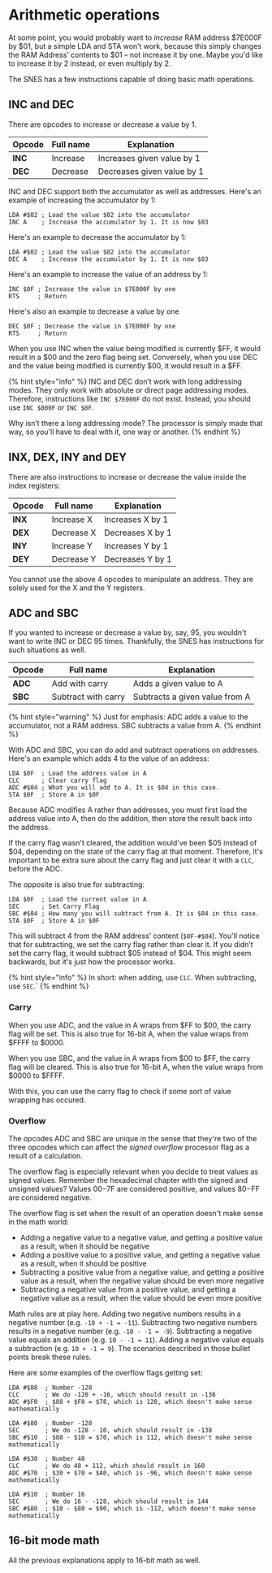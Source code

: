 # Arithmetic operations

At some point, you would probably want to *increase* RAM address $7E000F by $01, but a simple LDA and STA won’t work, because this simply changes the RAM Address’ contents to $01 – not increase it by one. Maybe you'd like to increase it by 2 instead, or even multiply by 2.

The SNES has a few instructions capable of doing basic math operations.

## INC and DEC
There are opcodes to increase or decrease a value by 1.

|Opcode|Full name|Explanation|
|-|-|-|
|**INC**|Increase|Increases given value by 1|
|**DEC**|Decrease|Decreases given value by 1|

INC and DEC support both the accumulator as well as addresses. Here's an example of increasing the accumulator by 1:
```
LDA #$02 ; Load the value $02 into the accumulator
INC A    ; Increase the accumulator by 1. It is now $03
```
Here's an example to decrease the accumulator by 1:
```
LDA #$02 ; Load the value $02 into the accumulator
DEC A    ; Increase the accumulator by 1. It is now $03
```

Here's an example to increase the value of an address by 1:
```
INC $0F	; Increase the value in $7E000F by one
RTS		; Return
```
Here's also an example to decrease a value by one
```
DEC $0F	; Decrease the value in $7E000F by one
RTS		; Return
```

When you use INC when the value being modified is currently $FF, it would result in a $00 and the zero flag being set. Conversely, when you use DEC and the value being modified is currently $00, it would result in a $FF.

{% hint style="info" %}
INC and DEC don’t work with long addressing modes. They only work with absolute or direct page addressing modes.  Therefore, instructions like `INC $7E000F` do not exist. Instead, you should use `INC $000F` or `INC $0F`.

Why isn’t there a long addressing mode? The processor is simply made that way, so you'll have to deal with it, one way or another.
{% endhint %}

## INX, DEX, INY and DEY
There are also instructions to increase or decrease the value inside the index registers:

|Opcode|Full name|Explanation|
|-|-|-|
|**INX**|Increase X|Increases X by 1|
|**DEX**|Decrease X|Decreases X by 1|
|**INY**|Increase Y|Increases Y by 1|
|**DEY**|Decrease Y|Decreases Y by 1|

You cannot use the above 4 opcodes to manipulate an address. They are solely used for the X and the Y registers.

## ADC and SBC
If you wanted to increase or decrease a value by, say, 95, you wouldn't want to write INC or DEC 95 times. Thankfully, the SNES has instructions for such situations as well.

|Opcode|Full name|Explanation|
|-|-|-|
|**ADC**|Add with carry|Adds a given value to A|
|**SBC**|Subtract with carry|Subtracts a given value from A|

{% hint style="warning" %}
Just for emphasis: ADC adds a value to the accumulator, not a RAM address. SBC subtracts a value from A.
{% endhint %}

With ADC and SBC, you can do add and subtract operations on addresses. Here's an example which adds 4 to the value of an address:
```
LDA $0F  ; Load the address value in A
CLC      ; Clear carry flag
ADC #$04 ; What you will add to A. It is $04 in this case.
STA $0F  ; Store A in $0F
```
Because ADC modifies A rather than addresses, you must first load the address value into A, then do the addition, then store the result back into the address. 

If the carry flag wasn't cleared, the addition would've been $05 instead of $04, depending on the state of the carry flag at that moment. Therefore, it's important to be extra sure about the carry flag and just clear it with a `CLC`, before the ADC.

The opposite is also true for subtracting:

```
LDA $0F  ; Load the current value in A
SEC      ; Set Carry Flag
SBC #$04 ; How many you will subtract from A. It is $04 in this case.
STA $0F  ; Store A in $0F
```
This will subtract 4 from the RAM address’ content (`$0F-#$04`). You'll notice that for subtracting, we set the carry flag rather than clear it. If you didn’t set the carry flag, it would subtract $05 instead of $04. This might seem backwards, but it's just how the processor works.

{% hint style="info" %}
In short: when adding, use `CLC`. When subtracting, use `SEC`.`
{% endhint %}

### Carry
When you use ADC, and the value in A wraps from $FF to $00, the carry flag will be set. This is also true for 16-bit A, when the value wraps from $FFFF to $0000.

When you use SBC, and the value in A wraps from $00 to $FF, the carry flag will be cleared. This is also true for 16-bit A, when the value wraps from $0000 to $FFFF.

With this, you can use the carry flag to check if some sort of value wrapping has occured.

### Overflow
The opcodes ADC and SBC are unique in the sense that they're two of the three opcodes which can affect the *signed overflow* processor flag as a result of a calculation.

The overflow flag is especially relevant when you decide to treat values as signed values. Remember the hexadecimal chapter with the signed and unsigned values? Values $00-$7F are considered positive, and values $80-$FF are considered negative. 

The overflow flag is set when the result of an operation doesn't make sense in the math world:
* Adding a negative value to a negative value, and getting a positive value as a result, when it should be negative
* Adding a positive value to a positive value, and getting a negative value as a result, when it should be positive
* Subtracting a positive value from a negative value, and getting a positive value as a result, when the negative value should be even more negative
* Subtracting a negative value from a positive value, and getting a negative value as a result, when the value should be even more positive

Math rules are at play here. Adding two negative numbers results in a negative number (e.g. `-10 + -1 = -11`). Subtracting two negative numbers results in a negative number (e.g. `-10 - -1 = -9`). Subtracting a negative value equals an addition (e.g. `10 - -1 = 11`). Adding a negative value equals a subtraction (e.g. `10 + -1 = 9`). The scenarios described in those bullet points break these rules. 

Here are some examples of the overflow flags getting set:
```
LDA #$88  ; Number -120
CLC	      ; We do -120 + -16, which should result in -136
ADC #$F0  ; $88 + $F0 = $78, which is 120, which doesn't make sense mathematically
```

```
LDA #$80  ; Number -128
SEC       ; We do -128 - 10, which should result in -138
SBC #$10  ; $80 - $10 = $70, which is 112, which doesn't make sense mathematically
```

```
LDA #$30  ; Number 48
CLC       ; We do 48 + 112, which should result in 160
ADC #$70  ; $30 + $70 = $A0, which is -96, which doesn't make sense mathematically
```

```
LDA #$10  ; Number 16
SEC       ; We do 16 - -128, which should result in 144
SBC #$80  ; $10 - $80 = $90, which is -112, which doesn't make sense mathematically
```

## 16-bit mode math
All the previous explanations apply to 16-bit math as well.